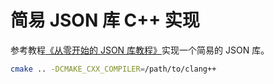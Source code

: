 # 简易 JSON 库 C++ 实现

参考教程[《从零开始的 JSON 库教程》](https://github.com/miloyip/json-tutorial)实现一个简易的 JSON 库。

```sh
cmake .. -DCMAKE_CXX_COMPILER=/path/to/clang++
```